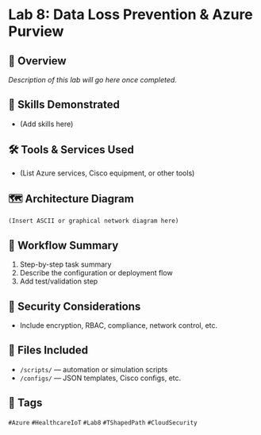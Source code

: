 # Lab 8: Data Loss Prevention & Azure Purview

## 📌 Overview
_Description of this lab will go here once completed._

## 🧠 Skills Demonstrated
- (Add skills here)

## 🛠️ Tools & Services Used
- (List Azure services, Cisco equipment, or other tools)

## 🗺️ Architecture Diagram
```
(Insert ASCII or graphical network diagram here)
```

## 🔄 Workflow Summary
1. Step-by-step task summary
2. Describe the configuration or deployment flow
3. Add test/validation step

## 🔐 Security Considerations
- Include encryption, RBAC, compliance, network control, etc.

## 📂 Files Included
- `/scripts/` — automation or simulation scripts
- `/configs/` — JSON templates, Cisco configs, etc.

## 📎 Tags
`#Azure` `#HealthcareIoT` `#Lab8` `#TShapedPath` `#CloudSecurity`
